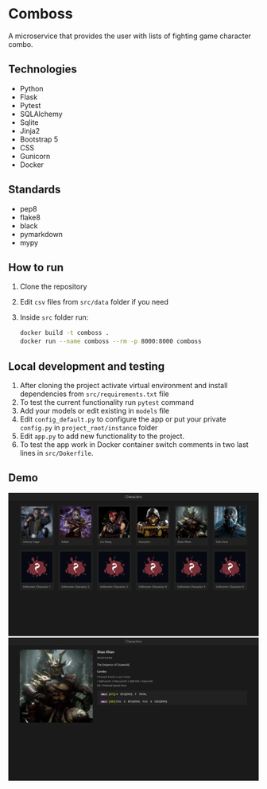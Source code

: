 # Comboss

A microservice that provides the user with lists of fighting game character
combo.

## Technologies

- Python
- Flask
- Pytest
- SQLAlchemy
- Sqlite
- Jinja2
- Bootstrap 5
- CSS
- Gunicorn
- Docker

## Standards

- pep8
- flake8
- black
- pymarkdown
- mypy

## How to run

1. Clone the repository
2. Edit `csv` files from `src/data` folder if you need
3. Inside `src` folder run:

    ```bash
    docker build -t comboss .
    docker run --name comboss --rm -p 8000:8000 comboss
    ```

## Local development and testing

1. After cloning the project activate virtual environment and install
dependencies from `src/requirements.txt` file
2. To test the current functionality run `pytest` command
3. Add your models or edit existing in `models` file
4. Edit `config_default.py` to configure the app or put your private
`config.py` in `project_root/instance` folder
1. Edit `app.py` to add new functionality to the project.
2. To test the app work in Docker container switch comments in two last
lines in `src/Dokerfile`.

## Demo

![screenshot](https://github.com/xanhex/comboss/blob/master/demo_1.png)
![screenshot](https://github.com/xanhex/comboss/blob/master/demo_2.png)
